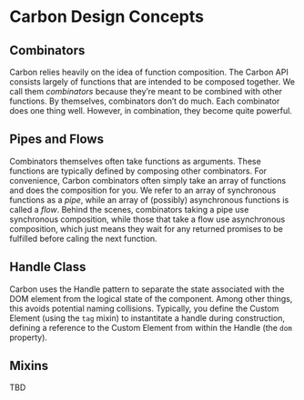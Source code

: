 # Carbon Design Concepts

## Combinators

Carbon relies heavily on the idea of function composition. The Carbon API consists largely of functions that are intended to be composed together. We call them *combinators* because they’re meant to be combined with other functions. By themselves, combinators don’t do much. Each combinator does one thing well. However, in combination, they become quite powerful.

## Pipes and Flows

Combinators themselves often take functions as arguments.  These functions are typically defined by composing other combinators. For convenience, Carbon combinators often simply take an array of functions and does the composition for you. We refer to an array of synchronous functions as a *pipe*, while an array of (possibly) asynchronous functions is called a *flow*. Behind the scenes, combinators taking a pipe use synchronous composition, while those that take a flow use asynchronous composition, which just means they wait for any returned promises to be fulfilled before caling the next function.

## Handle Class

Carbon uses the Handle pattern to separate the state associated with the DOM element from the logical state of the component. Among other things, this avoids potential naming collisions. Typically, you define the Custom Element (using the `tag` mixin) to instantitate a handle during construction, defining a reference to the Custom Element from within the Handle (the `dom` property).

## Mixins

TBD